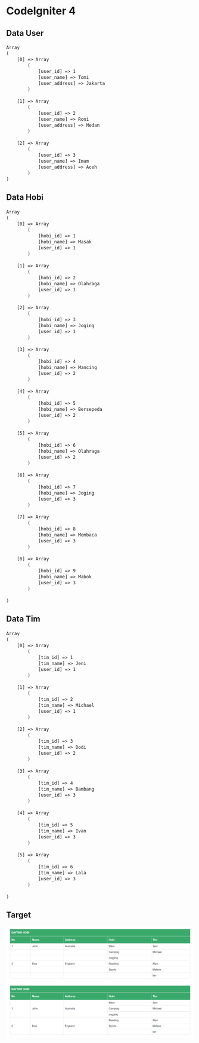 # CodeIgniter 4

## Data User

    Array
    (
        [0] => Array
            (
                [user_id] => 1
                [user_name] => Tomi
                [user_address] => Jakarta
            )

        [1] => Array
            (
                [user_id] => 2
                [user_name] => Roni
                [user_address] => Medan
            )

        [2] => Array
            (
                [user_id] => 3
                [user_name] => Imam
                [user_address] => Aceh
            )
    )

## Data Hobi

    Array
    (
        [0] => Array
            (
                [hobi_id] => 1
                [hobi_name] => Masak
                [user_id] => 1
            )

        [1] => Array
            (
                [hobi_id] => 2
                [hobi_name] => Olahraga
                [user_id] => 1
            )

        [2] => Array
            (
                [hobi_id] => 3
                [hobi_name] => Joging
                [user_id] => 1
            )

        [3] => Array
            (
                [hobi_id] => 4
                [hobi_name] => Mancing
                [user_id] => 2
            )

        [4] => Array
            (
                [hobi_id] => 5
                [hobi_name] => Bersepeda
                [user_id] => 2
            )

        [5] => Array
            (
                [hobi_id] => 6
                [hobi_name] => Olahraga
                [user_id] => 2
            )

        [6] => Array
            (
                [hobi_id] => 7
                [hobi_name] => Joging
                [user_id] => 3
            )

        [7] => Array
            (
                [hobi_id] => 8
                [hobi_name] => Membaca
                [user_id] => 3
            )

        [8] => Array
            (
                [hobi_id] => 9
                [hobi_name] => Mabok
                [user_id] => 3
            )

    )

## Data Tim

    Array
    (
        [0] => Array
            (
                [tim_id] => 1
                [tim_name] => Jeni
                [user_id] => 1
            )

        [1] => Array
            (
                [tim_id] => 2
                [tim_name] => Michael
                [user_id] => 1
            )

        [2] => Array
            (
                [tim_id] => 3
                [tim_name] => Dodi
                [user_id] => 2
            )

        [3] => Array
            (
                [tim_id] => 4
                [tim_name] => Bambang
                [user_id] => 3
            )

        [4] => Array
            (
                [tim_id] => 5
                [tim_name] => Ivan
                [user_id] => 3
            )

        [5] => Array
            (
                [tim_id] => 6
                [tim_name] => Lala
                [user_id] => 3
            )

    )

## Target

![Alt text](https://github.com/mr-afry/tabel-adv/blob/master/public/tabel.png?raw=true "Target")
